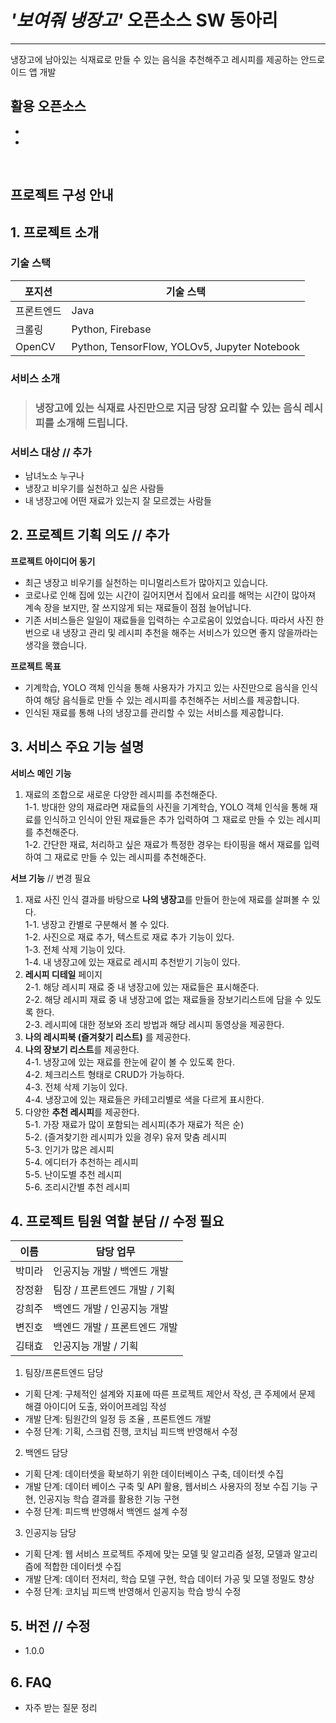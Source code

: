 # *'보여줘 냉장고'* 오픈소스 SW 동아리
-------------------------------------------------------------------------------
냉장고에 남아있는 식재료로 만들 수 있는 음식을 추천해주고 레시피를 제공하는 안드로이드 앱 개발

## 활용 오픈소스
- 
- 

<br/>

## 프로젝트 구성 안내

## 1. 프로젝트 소개

### 기술 스택 

| 포지션     | 기술 스택                                                        |
| ---------- | ---------------------------------------------------------------- |
| 프론트엔드 | Java |
| 크롤링     | Python, Firebase  |
| OpenCV   | Python, TensorFlow, YOLOv5, Jupyter Notebook                     |

### 서비스 소개

> ### 냉장고에 있는 식재료 사진만으로 지금 당장 요리할 수 있는 음식 레시피를 소개해 드립니다.


### 서비스 대상 // 추가

- 남녀노소 누구나
- 냉장고 비우기를 실천하고 싶은 사람들
- 내 냉장고에 어떤 재료가 있는지 잘 모르겠는 사람들

## 2. 프로젝트 기획 의도 // 추가

**프로젝트 아이디어 동기**

- 최근 냉장고 비우기를 실천하는 미니멀리스트가 많아지고 있습니다.
- 코로나로 인해 집에 있는 시간이 길어지면서 집에서 요리를 해먹는 시간이 많아져 계속 장을 보지만, 잘 쓰지않게 되는 재료들이 점점 늘어납니다.
- 기존 서비스들은 일일이 재료들을 입력하는 수고로움이 있었습니다. 따라서 사진 한번으로 내 냉장고 관리 및 레시피 추천을 해주는 서비스가 있으면 좋지 않을까라는 생각을 했습니다.

**프로젝트 목표**

- 기계학습, YOLO 객체 인식을 통해 사용자가 가지고 있는 사진만으로 음식을 인식하여 해당 음식들로 만들 수 있는 레시피를 추천해주는 서비스를 제공합니다.
- 인식된 재료를 통해 나의 냉장고를 관리할 수 있는 서비스를 제공합니다.

## 3. 서비스 주요 기능 설명

**서비스**
**메인 기능**

1. 재료의 조합으로 새로운 다양한 레시피를 추천해준다.  
   1-1. 방대한 양의 재료라면 재료들의 사진을 기계학습, YOLO 객체 인식을 통해 재료를 인식하고 인식이 안된 재료들은 추가 입력하여 그 재료로 만들 수 있는 레시피를 추천해준다.  
   1-2. 간단한 재료, 처리하고 싶은 재료가 특정한 경우는 타이핑을 해서 재료를 입력하여 그 재료로 만들 수 있는 레시피를 추천해준다.

**서브 기능** // 변경 필요

1. 재료 사진 인식 결과를 바탕으로 **나의 냉장고**를 만들어 한눈에 재료를 살펴볼 수 있다.  
   1-1. 냉장고 칸별로 구분해서 볼 수 있다.  
   1-2. 사진으로 재료 추가, 텍스트로 재료 추가 기능이 있다.  
   1-3. 전체 삭제 기능이 있다.  
   1-4. 내 냉장고에 있는 재료로 레시피 추천받기 기능이 있다.
2. **레시피 디테일** 페이지  
   2-1. 해당 레시피 재료 중 내 냉장고에 있는 재료들은 표시해준다.  
   2-2. 해당 레시피 재료 중 내 냉장고에 없는 재료들을 장보기리스트에 담을 수 있도록 한다.  
   2-3. 레시피에 대한 정보와 조리 방법과 해당 레시피 동영상을 제공한다.
3. **나의 레시피북 (즐겨찾기 리스트)** 를 제공한다.
4. **나의 장보기 리스트**를 제공한다.  
   4-1. 냉장고에 있는 재료를 한눈에 같이 볼 수 있도록 한다.  
   4-2. 체크리스트 형태로 CRUD가 가능하다.  
   4-3. 전체 삭제 기능이 있다.  
   4-4. 냉장고에 있는 재료들은 카테고리별로 색을 다르게 표시한다.
5. 다양한 **추천 레시피**를 제공한다.  
   5-1. 가장 재료가 많이 포함되는 레시피(추가 재료가 적은 순)  
   5-2. (즐겨찾기한 레시피가 있을 경우) 유저 맞춤 레시피  
   5-3. 인기가 많은 레시피  
   5-4. 에디터가 추천하는 레시피  
   5-5. 난이도별 추천 레시피  
   5-6. 조리시간별 추천 레시피
   
## 4. 프로젝트 팀원 역할 분담 // 수정 필요

| 이름   | 담당 업무                     |
| ------ | ----------------------------- |
| 박미라 | 인공지능 개발 / 백엔드 개발   |
| 장정환 | 팀장 / 프론트엔드 개발 / 기획 |
| 강희주 | 백엔드 개발 / 인공지능 개발   |
| 변진호 | 백엔드 개발 / 프론트엔드 개발 |
| 김태효 | 인공지능 개발 / 기획          |


1. 팀장/프론트엔드 담당

- 기획 단계: 구체적인 설계와 지표에 따른 프로젝트 제안서 작성, 큰 주제에서 문제 해결 아이디어 도출, 와이어프레임 작성
- 개발 단계: 팀원간의 일정 등 조율 , 프론트엔드 개발
- 수정 단계: 기획, 스크럼 진행, 코치님 피드백 반영해서 수정

2. 백엔드 담당

- 기획 단계: 데이터셋을 확보하기 위한 데이터베이스 구축, 데이터셋 수집
- 개발 단계: 데이터 베이스 구축 및 API 활용, 웹서비스 사용자의 정보 수집 기능 구현, 인공지능 학습 결과를 활용한 기능 구현
- 수정 단계: 피드백 반영해서 백엔드 설계 수정

3. 인공지능 담당

- 기획 단계: 웹 서비스 프로젝트 주제에 맞는 모델 및 알고리즘 설정, 모델과 알고리즘에 적합한 데이터셋 수집
- 개발 단계: 데이터 전처리, 학습 모델 구현, 학습 데이터 가공 및 모델 정밀도 향상
- 수정 단계: 코치님 피드백 반영해서 인공지능 학습 방식 수정

## 5. 버전 // 수정 

- 1.0.0

## 6. FAQ

- 자주 받는 질문 정리
